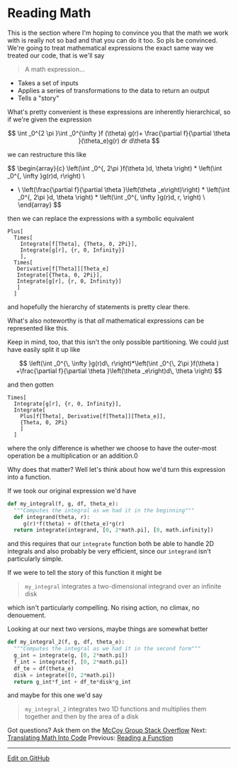 # Reading Math

This is the section where I'm hoping to convince you that the math we work with is really not so bad and that you can do it too.
So pls be convinced.
We're going to treat mathematical expressions the exact same way we treated our code, that is we'll say

> A math expression...
* Takes a set of inputs
* Applies a series of transformations to the data to return an output
* Tells a "story"

What's pretty convenient is these expressions are inherently hierarchical, so if we're given the expression

$$
\int _0^{2 \pi }\int _0^{\infty }f (\theta) g(r)+ \frac{\partial f}{\partial \theta }(\theta_e)g(r) dr d\theta
$$

we can restructure this like

$$
\begin{array}{c}
 \left(\int _0^{\, 2\pi }f(\theta )d\, \theta  \right) * \left(\int _0^{\, \infty }g(r)d\, r\right) \\
 + \\
 \left(\frac{\partial f}{\partial \theta }\left(\theta _e\right)\right) * \left(\int _0^{\, 2\pi }d\, \theta \right) * \left(\int _0^{\, \infty }g(r)d\, r\, \right) \\
\end{array}
$$

then we can replace the expressions with a symbolic equivalent

```lang-none
Plus[
  Times[
    Integrate[f[Theta], {Theta, 0, 2Pi}], 
    Integrate[g[r], {r, 0, Infinity}]
    ],
  Times[
   Derivative[f[Theta]][Theta_e]
   Integrate[{Theta, 0, 2Pi}],
   Integrate[g[r], {r, 0, Infinity}]
   ]
  ]
```

and hopefully the hierarchy of statements is pretty clear there. 

What's also noteworthy is that _all_ mathematical expressions can be represented like this.

Keep in mind, too, that this isn't the only possible partitioning.
We could just have easily split it up like

$$
\left(\int _0^{\, \infty }g(r)d\, r\right)*\left(\int _0^{\, 2\pi }f(\theta ) +\frac{\partial f}{\partial \theta }\left(\theta _e\right)d\, \theta \right)
$$

and then gotten

```lang-none
Times[
  Integrate[g[r], {r, 0, Infinity}],
  Integrate[
    Plus[f[Theta], Derivative[f[Theta]][Theta_e]],
    {Theta, 0, 2Pi}
    ]
  ]
```

where the only difference is whether we choose to have the outer-most operation be a multiplication or an addition.0

Why does that matter? Well let's think about how we'd turn this expression into a function.

If we took our original expression we'd have

```python
def my_integral(f, g, df, theta_e):
  """Computes the integral as we had it in the beginning"""
  def integrand(theta, r):
     g(r)*f(theta) + df(theta_e)*g(r)
  return integrate(integrand, [0, 2*math.pi], [0, math.infinity])
```

and this requires that our `integrate` function both be able to handle 2D integrals and also probably be very efficient, since our `integrand` isn't particularly simple.

If we were to tell the story of this function it might be

> `my_integral` integrates a two-dimensional integrand over an infinite disk

which isn't particularly compelling. No rising action, no climax, no denouement.

Looking at our next two versions, maybe things are somewhat better

```python
def my_integral_2(f, g, df, theta_e):
  """Computes the integral as we had it in the second form"""
  g_int = integrate(g, [0, 2*math.pi])
  f_int = integrate(f, [0, 2*math.pi])
  df_te = df(theta_e)
  disk = integrate([0, 2*math.pi])
  return g_int*f_int + df_te*disk*g_int
```

and maybe for this one we'd say

> `my_integral_2` integrates two 1D functions and multiplies them together and then by the area of a disk



Got questions? Ask them on the [McCoy Group Stack Overflow](https://stackoverflow.com/c/mccoygroup/questions/ask)
Next: [Translating Math Into Code](TranslatingMathIntoCode.md)
Previous: [Reading a Function](ReadingAFunction.md)

---


[Edit on GitHub](https://github.com/McCoyGroup/References/edit/gh-pages/References/Intro%20To%20Quantum/ReadingMath.md)